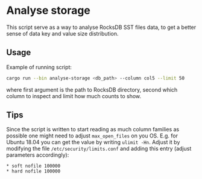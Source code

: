 # Analyse storage

This script serve as a way to analyse RocksDB SST files data, to get a better
sense of data key and value size distribution.

## Usage
Example of running script:
```bash
cargo run --bin analyse-storage <db_path> --column col5 --limit 50
```
where first argument is the path to RocksDB directory, second which column
to inspect and limit how much counts to show.

## Tips
Since the script is written to start reading as much column families as possible one
might need to adjust `max_open_files` on you OS. E.g. for Ubuntu 18.04 you can get
the value by writing `ulimit -Hn`. Adjust it by modifying the file 
`/etc/security/limits.conf` and adding this entry (adjust parameters accordingly):
```
* soft nofile 100000
* hard nofile 100000
```

